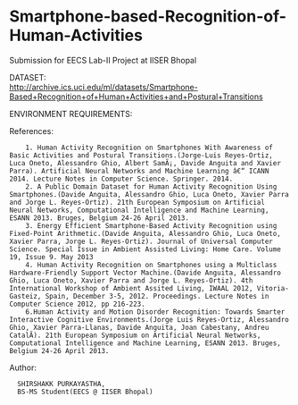 # Smartphone-based-Recognition-of-Human-Activities
Submission for EECS Lab-II Project at IISER Bhopal


DATASET: <br />http://archive.ics.uci.edu/ml/datasets/Smartphone-Based+Recognition+of+Human+Activities+and+Postural+Transitions
           
ENVIRONMENT REQUIREMENTS:

      
References:
        
        1. Human Activity Recognition on Smartphones With Awareness of Basic Activities and Postural Transitions.(Jorge-Luis Reyes-Ortiz, Luca Oneto, Alessandro Ghio, Albert SamÃ¡, Davide Anguita and Xavier Parra). Artificial Neural Networks and Machine Learning â€“ ICANN 2014. Lecture Notes in Computer Science. Springer. 2014. 
        2. A Public Domain Dataset for Human Activity Recognition Using Smartphones.(Davide Anguita, Alessandro Ghio, Luca Oneto, Xavier Parra and Jorge L. Reyes-Ortiz). 21th European Symposium on Artificial Neural Networks, Computational Intelligence and Machine Learning, ESANN 2013. Bruges, Belgium 24-26 April 2013.
        3. Energy Efficient Smartphone-Based Activity Recognition using Fixed-Point Arithmetic.(Davide Anguita, Alessandro Ghio, Luca Oneto, Xavier Parra, Jorge L. Reyes-Ortiz). Journal of Universal Computer Science. Special Issue in Ambient Assisted Living: Home Care. Volume 19, Issue 9. May 2013
        4. Human Activity Recognition on Smartphones using a Multiclass Hardware-Friendly Support Vector Machine.(Davide Anguita, Alessandro Ghio, Luca Oneto, Xavier Parra and Jorge L. Reyes-Ortiz). 4th International Workshop of Ambient Assited Living, IWAAL 2012, Vitoria-Gasteiz, Spain, December 3-5, 2012. Proceedings. Lecture Notes in Computer Science 2012, pp 216-223.
        6.Human Activity and Motion Disorder Recognition: Towards Smarter Interactive Cognitive Environments.(Jorge Luis Reyes-Ortiz, Alessandro Ghio, Xavier Parra-Llanas, Davide Anguita, Joan Cabestany, Andreu CatalÃ). 21th European Symposium on Artificial Neural Networks, Computational Intelligence and Machine Learning, ESANN 2013. Bruges, Belgium 24-26 April 2013. 
        

Author:

      SHIRSHAKK PURKAYASTHA, 
      BS-MS Student(EECS @ IISER Bhopal)
